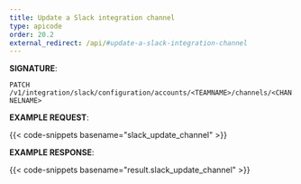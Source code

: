 ```yaml
---
title: Update a Slack integration channel
type: apicode
order: 20.2
external_redirect: /api/#update-a-slack-integration-channel
---
```


**SIGNATURE**:

`PATCH /v1/integration/slack/configuration/accounts/<TEAMNAME>/channels/<CHANNELNAME>`

**EXAMPLE REQUEST**:

{{< code-snippets basename="slack_update_channel" >}}

**EXAMPLE RESPONSE**:

{{< code-snippets basename="result.slack_update_channel" >}}

